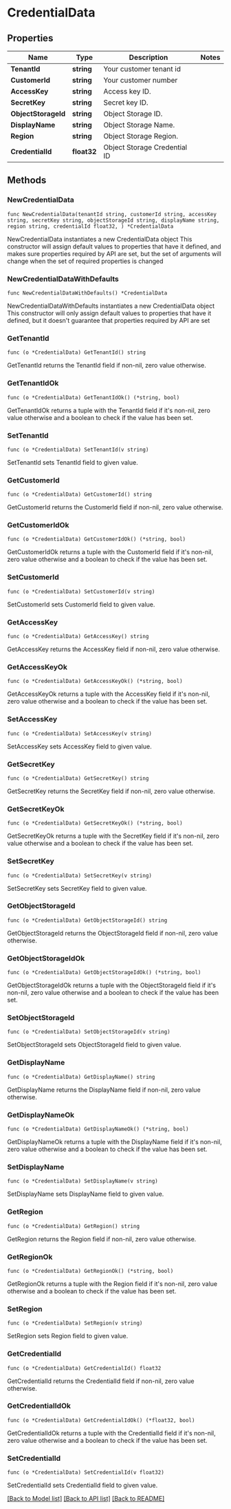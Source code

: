 # CredentialData

## Properties

Name | Type | Description | Notes
------------ | ------------- | ------------- | -------------
**TenantId** | **string** | Your customer tenant id | 
**CustomerId** | **string** | Your customer number | 
**AccessKey** | **string** | Access key ID. | 
**SecretKey** | **string** | Secret key ID. | 
**ObjectStorageId** | **string** | Object Storage ID. | 
**DisplayName** | **string** | Object Storage Name. | 
**Region** | **string** | Object Storage Region. | 
**CredentialId** | **float32** | Object Storage Credential ID | 

## Methods

### NewCredentialData

`func NewCredentialData(tenantId string, customerId string, accessKey string, secretKey string, objectStorageId string, displayName string, region string, credentialId float32, ) *CredentialData`

NewCredentialData instantiates a new CredentialData object
This constructor will assign default values to properties that have it defined,
and makes sure properties required by API are set, but the set of arguments
will change when the set of required properties is changed

### NewCredentialDataWithDefaults

`func NewCredentialDataWithDefaults() *CredentialData`

NewCredentialDataWithDefaults instantiates a new CredentialData object
This constructor will only assign default values to properties that have it defined,
but it doesn't guarantee that properties required by API are set

### GetTenantId

`func (o *CredentialData) GetTenantId() string`

GetTenantId returns the TenantId field if non-nil, zero value otherwise.

### GetTenantIdOk

`func (o *CredentialData) GetTenantIdOk() (*string, bool)`

GetTenantIdOk returns a tuple with the TenantId field if it's non-nil, zero value otherwise
and a boolean to check if the value has been set.

### SetTenantId

`func (o *CredentialData) SetTenantId(v string)`

SetTenantId sets TenantId field to given value.


### GetCustomerId

`func (o *CredentialData) GetCustomerId() string`

GetCustomerId returns the CustomerId field if non-nil, zero value otherwise.

### GetCustomerIdOk

`func (o *CredentialData) GetCustomerIdOk() (*string, bool)`

GetCustomerIdOk returns a tuple with the CustomerId field if it's non-nil, zero value otherwise
and a boolean to check if the value has been set.

### SetCustomerId

`func (o *CredentialData) SetCustomerId(v string)`

SetCustomerId sets CustomerId field to given value.


### GetAccessKey

`func (o *CredentialData) GetAccessKey() string`

GetAccessKey returns the AccessKey field if non-nil, zero value otherwise.

### GetAccessKeyOk

`func (o *CredentialData) GetAccessKeyOk() (*string, bool)`

GetAccessKeyOk returns a tuple with the AccessKey field if it's non-nil, zero value otherwise
and a boolean to check if the value has been set.

### SetAccessKey

`func (o *CredentialData) SetAccessKey(v string)`

SetAccessKey sets AccessKey field to given value.


### GetSecretKey

`func (o *CredentialData) GetSecretKey() string`

GetSecretKey returns the SecretKey field if non-nil, zero value otherwise.

### GetSecretKeyOk

`func (o *CredentialData) GetSecretKeyOk() (*string, bool)`

GetSecretKeyOk returns a tuple with the SecretKey field if it's non-nil, zero value otherwise
and a boolean to check if the value has been set.

### SetSecretKey

`func (o *CredentialData) SetSecretKey(v string)`

SetSecretKey sets SecretKey field to given value.


### GetObjectStorageId

`func (o *CredentialData) GetObjectStorageId() string`

GetObjectStorageId returns the ObjectStorageId field if non-nil, zero value otherwise.

### GetObjectStorageIdOk

`func (o *CredentialData) GetObjectStorageIdOk() (*string, bool)`

GetObjectStorageIdOk returns a tuple with the ObjectStorageId field if it's non-nil, zero value otherwise
and a boolean to check if the value has been set.

### SetObjectStorageId

`func (o *CredentialData) SetObjectStorageId(v string)`

SetObjectStorageId sets ObjectStorageId field to given value.


### GetDisplayName

`func (o *CredentialData) GetDisplayName() string`

GetDisplayName returns the DisplayName field if non-nil, zero value otherwise.

### GetDisplayNameOk

`func (o *CredentialData) GetDisplayNameOk() (*string, bool)`

GetDisplayNameOk returns a tuple with the DisplayName field if it's non-nil, zero value otherwise
and a boolean to check if the value has been set.

### SetDisplayName

`func (o *CredentialData) SetDisplayName(v string)`

SetDisplayName sets DisplayName field to given value.


### GetRegion

`func (o *CredentialData) GetRegion() string`

GetRegion returns the Region field if non-nil, zero value otherwise.

### GetRegionOk

`func (o *CredentialData) GetRegionOk() (*string, bool)`

GetRegionOk returns a tuple with the Region field if it's non-nil, zero value otherwise
and a boolean to check if the value has been set.

### SetRegion

`func (o *CredentialData) SetRegion(v string)`

SetRegion sets Region field to given value.


### GetCredentialId

`func (o *CredentialData) GetCredentialId() float32`

GetCredentialId returns the CredentialId field if non-nil, zero value otherwise.

### GetCredentialIdOk

`func (o *CredentialData) GetCredentialIdOk() (*float32, bool)`

GetCredentialIdOk returns a tuple with the CredentialId field if it's non-nil, zero value otherwise
and a boolean to check if the value has been set.

### SetCredentialId

`func (o *CredentialData) SetCredentialId(v float32)`

SetCredentialId sets CredentialId field to given value.



[[Back to Model list]](../README.md#documentation-for-models) [[Back to API list]](../README.md#documentation-for-api-endpoints) [[Back to README]](../README.md)


